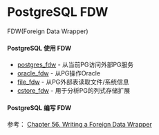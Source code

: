 # PostgreSQL FDW

FDW(Foreign Data Wrapper)



#### PostgreSQL 使用 FDW

- [postgres_fdw]() - 从当前PG访问外部PG服务
- [oracle_fdw](oracle_fdw.md) - 从PG操作Oracle
- [file_fdw](file_fdw.md) - 从PG外部表读取文件/系统信息
- [cstore\_fdw](https://github.com/citusdata/cstore_fdw) - 用于分析PG的列式存储扩展



#### PostgreSQL 编写 FDW

 参考： [Chapter 56. Writing a Foreign Data Wrapper](https://www.postgresql.org/docs/12/fdwhandler.html)






